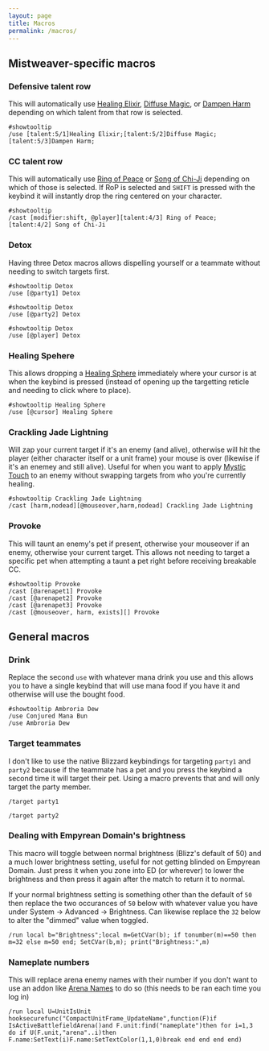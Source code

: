```yaml
---
layout: page
title: Macros
permalink: /macros/
---
```


## Mistweaver-specific macros

### Defensive talent row
This will automatically use [Healing Elixir](https://www.wowhead.com/spell=122281), [Diffuse Magic](https://www.wowhead.com/spell=122783), or [Dampen Harm](https://www.wowhead.com/spell=122278) depending on which talent from that row is selected.
```
#showtooltip
/use [talent:5/1]Healing Elixir;[talent:5/2]Diffuse Magic;[talent:5/3]Dampen Harm;
```

### CC talent row
This will automatically use [Ring of Peace](https://www.wowhead.com/spell=116844) or [Song of Chi-Ji](https://www.wowhead.com/spell=198898) depending on which of those is selected. If RoP is selected and `SHIFT` is pressed with the keybind it will instantly drop the ring centered on your character.
```
#showtooltip
/cast [modifier:shift, @player][talent:4/3] Ring of Peace; [talent:4/2] Song of Chi-Ji
```

### Detox
Having three Detox macros allows dispelling yourself or a teammate without needing to switch targets first.
```
#showtooltip Detox
/use [@party1] Detox
```

```
#showtooltip Detox
/use [@party2] Detox
```

```
#showtooltip Detox
/use [@player] Detox
```

### Healing Spehere
This allows dropping a [Healing Sphere](https://www.wowhead.com/spell=205234) immediately where your cursor is at when the keybind is pressed (instead of opening up the targetting reticle and needing to click where to place).
```
#showtooltip Healing Sphere
/use [@cursor] Healing Sphere
```

### Crackling Jade Lightning
Will zap your current target if it's an enemy (and alive), otherwise will hit the player (either character itself or a unit frame) your mouse is over (likewise if it's an enemey and still alive). Useful for when you want to apply [Mystic Touch](https://www.wowhead.com/spell=8647/mystic-touch) to an enemy without swapping targets from who you're currently healing.
```
#showtooltip Crackling Jade Lightning
/cast [harm,nodead][@mouseover,harm,nodead] Crackling Jade Lightning
```

### Provoke
This will taunt an enemy's pet if present, otherwise your mouseover if an enemy, otherwise your current target. This allows not needing to target a specific pet when attempting a taunt a pet right before receiving breakable CC.
```
#showtooltip Provoke
/cast [@arenapet1] Provoke
/cast [@arenapet2] Provoke
/cast [@arenapet3] Provoke
/cast [@mouseover, harm, exists][] Provoke
```

## General macros

### Drink
Replace the second `use` with whatever mana drink you use and this allows you to have a single keybind that will use mana food if you have it and otherwise will use the bought food.
```
#showtooltip Ambroria Dew
/use Conjured Mana Bun
/use Ambroria Dew
```

### Target teammates
I don't like to use the native Blizzard keybindings for targeting `party1` and `party2` because if the teammate has a pet and you press the keybind a second time it will target their pet. Using a macro prevents that and will only target the party member.
```
/target party1
```

```
/target party2
```

### Dealing with Empyrean Domain's brightness
This macro will toggle between normal brightness (Blizz's default of 50) and a much lower brightness setting, useful for not getting blinded on Empyrean Domain. Just press it when you zone into ED (or wherever) to lower the brightness and then press it again after the match to return it to normal.

If your normal brightness setting is something other than the default of `50` then replace the two occurances of `50` below with whatever value you have under System -> Advanced -> Brightness. Can likewise replace the `32` below to alter the "dimmed" value when toggled.
```
/run local b="Brightness";local m=GetCVar(b); if tonumber(m)==50 then m=32 else m=50 end; SetCVar(b,m); print("Brightness:",m)
```

### Nameplate numbers
This will replace arena enemy names with their number if you don't want to use an addon like [Arena Names](https://www.curseforge.com/wow/addons/arena-names) to do so (this needs to be ran each time you log in)
```
/run local U=UnitIsUnit hooksecurefunc("CompactUnitFrame_UpdateName",function(F)if IsActiveBattlefieldArena()and F.unit:find("nameplate")then for i=1,3 do if U(F.unit,"arena"..i)then F.name:SetText(i)F.name:SetTextColor(1,1,0)break end end end end)
```